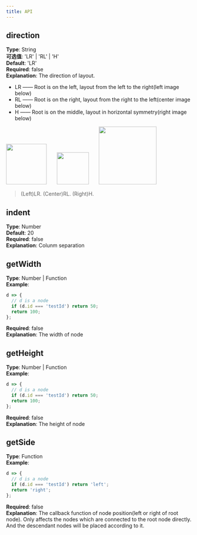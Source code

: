 ```yaml
---
title: API
---
```


## direction

**Type**: String<br />**可选值**: 'LR' | 'RL' | 'H'<br />**Default**: 'LR'<br />**Required**: false<br />**Explanation**: The direction of layout.

- LR —— Root is on the left, layout from the left to the right(left image below)<br />
- RL —— Root is on the right, layout from the right to the left(center image below)<br />
- H —— Root is on the middle, layout in horizontal symmetry(right image below)

<img src='https://gw.alipayobjects.com/mdn/rms_f8c6a0/afts/img/A*wZ5zTLzeVxgAAAAAAAAAAABkARQnAQ' width=110/>&nbsp;&nbsp;&nbsp;&nbsp;&nbsp;&nbsp;&nbsp;<img src='https://gw.alipayobjects.com/mdn/rms_f8c6a0/afts/img/A*q-fCSryViNMAAAAAAAAAAABkARQnAQ' width=87/>&nbsp;&nbsp;&nbsp;&nbsp;&nbsp;&nbsp;&nbsp;<img src='https://gw.alipayobjects.com/mdn/rms_f8c6a0/afts/img/A*O3fxTqaoipUAAAAAAAAAAABkARQnAQ' width=157/>

> (Left)LR. (Center)RL. (Right)H.

## indent

**Type**: Number<br />**Default**: 20<br />**Required**: false<br />**Explanation**: Colunm separation

## getWidth

**Type**: Number | Function<br />**Example**:

```javascript
d => {
  // d is a node
  if (d.id === 'testId') return 50;
  return 100;
};
```

**Required**: false<br />**Explanation**: The width of node

## getHeight

**Type**: Number | Function<br />**Example**:

```javascript
d => {
  // d is a node
  if (d.id === 'testId') return 50;
  return 100;
};
```

**Required**: false<br />**Explanation**: The height of node

## getSide

**Type**: Function<br />**Example**:

```javascript
d => {
  // d is a node
  if (d.id === 'testId') return 'left';
  return 'right';
};
```

**Required**: false<br />**Explanation**: The callback function of node position(left or right of root node). Only affects the nodes which are connected to the root node directly. And the descendant nodes will be placed according to it.
